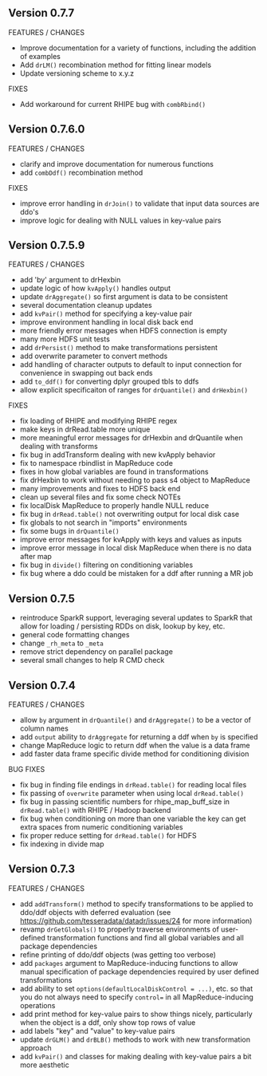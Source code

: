 Version 0.7.7
----------------------------------------------------------------------

FEATURES / CHANGES

- Improve documentation for a variety of functions, including the addition of examples
- Add `drLM()` recombination method for fitting linear models
- Update versioning scheme to x.y.z

FIXES

- Add workaround for current RHIPE bug with `combRbind()`

Version 0.7.6.0
----------------------------------------------------------------------

FEATURES / CHANGES

- clarify and improve documentation for numerous functions
- add `combDdf()` recombination method

FIXES

- improve error handling in `drJoin()` to validate that input data sources are ddo's
- improve logic for dealing with NULL values in key-value pairs

Version 0.7.5.9
----------------------------------------------------------------------

FEATURES / CHANGES

- add 'by' argument to drHexbin
- update logic of how `kvApply()` handles output
- update `drAggregate()` so first argument is data to be consistent
- several documentation cleanup updates
- add `kvPair()` method for specifying a key-value pair
- improve environment handling in local disk back end
- more friendly error messages when HDFS connection is empty
- many more HDFS unit tests
- add `drPersist()` method to make transformations persistent
- add overwrite parameter to convert methods
- add handling of character outputs to default to input connection for convenience in swapping out back ends
- add `to_ddf()` for converting dplyr grouped tbls to ddfs
- allow explicit specificaiton of ranges for `drQuantile()` and `drHexbin()`

FIXES

- fix loading of RHIPE and modifying RHIPE regex
- make keys in drRead.table more unique
- more meaningful error messages for drHexbin and drQuantile when dealing with transforms
- fix bug in addTransform dealing with new kvApply behavior
- fix to namespace rbindlist in MapReduce code
- fixes in how global variables are found in transformations
- fix drHexbin to work without needing to pass s4 object to MapReduce
- many improvements and fixes to HDFS back end
- clean up several files and fix some check NOTEs
- fix localDisk MapReduce to properly handle NULL reduce
- fix bug in `drRead.table()` not overwriting output for local disk case
- fix globals to not search in "imports" environments
- fix some bugs in `drQuantile()`
- improve error messages for kvApply with keys and values as inputs
- improve error message in local disk MapReduce when there is no data after map
- fix bug in `divide()` filtering on conditioning variables
- fix bug where a ddo could be mistaken for a ddf after running a MR job

Version 0.7.5
----------------------------------------------------------------------

- reintroduce SparkR support, leveraging several updates to SparkR that allow
  for loading / persisting RDDs on disk, lookup by key, etc.
- general code formatting changes
- change `_rh_meta` to `_meta`
- remove strict dependency on parallel package
- several small changes to help R CMD check

Version 0.7.4
----------------------------------------------------------------------

FEATURES / CHANGES

- allow `by` argument in `drQuantile()` and `drAggregate()` to be a vector of column names
- add `output` ability to `drAggregate` for returning a ddf when `by` is specified
- change MapReduce logic to return ddf when the value is a data frame
- add faster data frame specific divide method for conditioning division

BUG FIXES

- fix bug in finding file endings in `drRead.table()` for reading local files
- fix passing of `overwrite` parameter when using local `drRead.table()`
- fix bug in passing scientific numbers for rhipe_map_buff_size in `drRead.table()`
  with RHIPE / Hadoop backend
- fix bug when conditioning on more than one variable the key can get extra
  spaces from numeric conditioning variables
- fix proper reduce setting for `drRead.table()` for HDFS
- fix indexing in divide map

Version 0.7.3
-------------------------------------------------------------------------------

FEATURES / CHANGES

- add `addTransform()` method to specify transformations to be applied to
  ddo/ddf objects with deferred evaluation (see
  https://github.com/tesseradata/datadr/issues/24 for more information)
- revamp `drGetGlobals()` to properly traverse environments of user-defined
  transformation functions and find all global variables and all package
  dependencies
- refine printing of ddo/ddf objects (was getting too verbose)
- add `packages` argument to MapReduce-inducing functions to allow manual
  specification of package dependencies required by user defined
  transformations
- add ability to set `options(defaultLocalDiskControl = ...)`, etc. so that you
  do not always need to specify `control=` in all MapReduce-inducing operations
- add print method for key-value pairs to show things nicely, particularly
  when the object is a ddf, only show top rows of value
- add labels "key" and "value" to key-value pairs
- update `drGLM()` and `drBLB()` methods to work with new transformation
  approach
- add `kvPair()` and classes for making dealing with key-value pairs a bit more
  aesthetic
